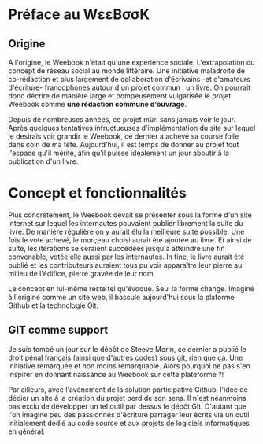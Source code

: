 # Préface au WεεBσσK

## Origine

A l'origine, le Weebook n'était qu'une expérience sociale. L'extrapolation du concept de réseau social au monde littéraire. Une initiative maladroite de co-rédaction et plus largement de collaboration d'écrivains -et d'amateurs d'écriture- francophones autour d'un projet commun : un livre. On pourrait donc décrire de manière large et pompeusement vulgarisée le projet Weebook comme **une rédaction commune d'ouvrage**.

Depuis de nombreuses années, ce projet mûri sans jamais voir le jour. Après quelques tentatives infructueuses d'implémentation du site sur lequel je desirais voir grandir le Weebook, ce dernier a achevé sa course folle dans coin de ma tête. Aujourd'hui, il est temps de donner au projet tout l'espace qu'il mérite, afin qu'il puisse idéalement un jour aboutir à la publication d'un livre.

# Concept et fonctionnalités

Plus concrètement, le Weebook devait se présenter sous la forme d'un site internet sur lequel les internautes pouvaient publier librement la suite du livre. De manière régulière on y aurait élu la meilleure suite possible. Une fois le vote achevé, le morçeau choisi aurait été ajoutée au livre. Et ainsi de suite, les itérations se seraient succédées jusqu'à atteindre une fin convenable, votée elle aussi par les internautes. In fine, le livre aurait été publié et les contributeurs auraient tous pu voir apparaître leur pierre au milieu de l'édifice, pierre gravée de leur nom.

Le concept en lui-même reste tel qu'évoqué. Seul la forme change. Imaginé à l'origine comme un site web, il bascule aujourd'hui sous la plaforme Github et la technologie Git.

## GIT comme support

Je suis tombé un jour sur le dépôt de Steeve Morin, ce dernier a publié le [droit pénal français](https://github.com/steeve/france.code-penal) (ainsi que d'autres codes) sous git, rien que ça. Une initiative remarquée et non moins remarquable. Alors pourquoi ne pas s'en inspirer en donnant naissance au Weebook sur cette plateforme ?!

Par ailleurs, avec l'avénement de la solution participative Github, l'idée de dédier un site à la création du projet perd de son sens. Il n'est néanmoins pas exclu de développer un tel outil par dessus le dépôt Git. D'autant que l'on imagine peu des passionnés d'écriture partager leur écrits via un outil initialement dédié au code source et aux projets de logiciels informatiques en général.
